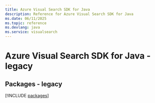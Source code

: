 ```yaml
---
title: Azure Visual Search SDK for Java
description: Reference for Azure Visual Search SDK for Java
ms.date: 06/11/2025
ms.topic: reference
ms.devlang: java
ms.service: visualsearch
---
```

# Azure Visual Search SDK for Java - legacy
## Packages - legacy
[!INCLUDE [packages](visual-search-index.md)]